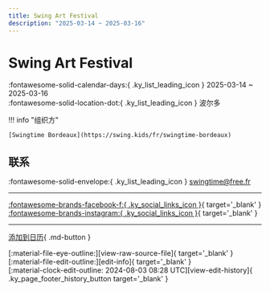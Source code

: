 ```yaml
---
title: Swing Art Festival
description: "2025-03-14 ~ 2025-03-16"
---
```


# Swing Art Festival 

:fontawesome-solid-calendar-days:{ .ky_list_leading_icon } 2025-03-14 ~ 2025-03-16  
:fontawesome-solid-location-dot:{ .ky_list_leading_icon } 波尔多  

!!! info "组织方"

    [Swingtime Bordeaux](https://swing.kids/fr/swingtime-bordeaux)  

## 联系

:fontawesome-solid-envelope:{ .ky_list_leading_icon } <swingtime@free.fr>  

---

 [:fontawesome-brands-facebook-f:{ .ky_social_links_icon }](https://www.facebook.com/swingtimebordeauxswingtime){ target='_blank' } [:fontawesome-brands-instagram:{ .ky_social_links_icon }](https://instagram.com/swingtime_bordeaux){ target='_blank' }

---

[添加到日历](https://swing.news/ics/zh-Hans/2025/fr/swing-art-festival-2025.ics){ .md-button }

<div class="ky_page_footer" markdown>
<div class="ky_page_footer_trailing" markdown="span">
[:material-file-eye-outline:][view-raw-source-file]{ target='_blank' }
[:material-file-edit-outline:][edit-info]{ target='_blank' }
</div>
<div class="ky_page_footer_leading" markdown="span">
[:material-clock-edit-outline: 2024-08-03 08:28 UTC][view-edit-history]{ .ky_page_footer_history_button target='_blank' }
</div>
</div>

[view-raw-source-file]: https://github.com/swingdance/events/blob/main/2025/fr/swing-art-festival-2025.json "查看原始源文件"
[edit-info]: https://github.com/swingdance/events/issues/new?assignees=&labels=update+event&projects=&template=03-update_entity.yml&title=%5B2025%2Ffr%5D%20Swing%20Art%20Festival&region=fr&year=2025&id=swing-art-festival-2025&name=Swing%20Art%20Festival&org_id=swingtime-bordeaux "编辑信息"

[view-edit-history]: https://github.com/swingdance/events/commits/main/2025/fr/swing-art-festival-2025.json "查看编辑历史"
